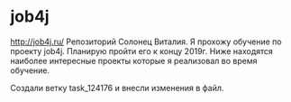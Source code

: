 ﻿# job4j
http://job4j.ru/
Репозиторий Солонец Виталия. Я прохожу обучение по проекту job4j.
Планирую пройти его к концу 2019г. 
Ниже находятся наиболее интересные проекты которые я реализовал во время обучение.


Создали ветку task_124176 и внесли изменения в файл.